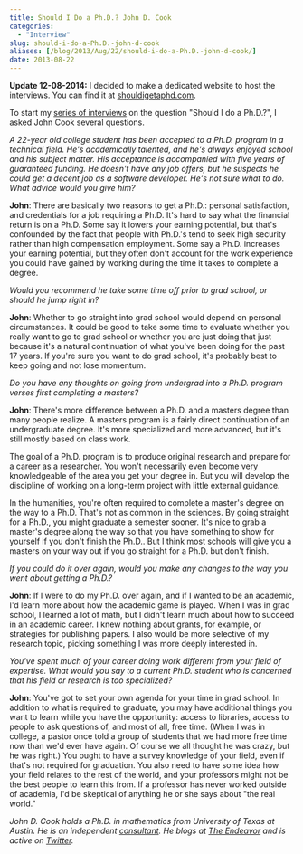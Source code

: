 ```yaml
---
title: Should I Do a Ph.D.? John D. Cook
categories:
  - "Interview"
slug: should-i-do-a-Ph.D.-john-d-cook
aliases: [/blog/2013/Aug/22/should-i-do-a-Ph.D.-john-d-cook/]
date: 2013-08-22
---
```


__Update 12-08-2014:__ I decided to make a dedicated website to host the interviews. You can find it at [shouldigetaphd.com](http://shouldigetaphd.com/).

To start my [series of interviews](http://stiglerdiet.com/category/should-i-do-a-phd.html) on the question "Should I do a Ph.D.?", I asked John Cook several questions.

_A 22-year old college student has been accepted to a Ph.D. program in a technical field. He's academically talented, and he's always enjoyed school and his subject matter. His acceptance is accompanied with five years of guaranteed funding. He doesn't have any job offers, but he suspects he could get a decent job as a software developer. He's not sure what to do. What advice would you give him?_

__John__: There are basically two reasons to get a Ph.D.: personal satisfaction, and credentials for a job requiring a Ph.D. It's hard to say what the financial return is on a Ph.D. Some say it lowers your earning potential, but that's confounded by the fact that people with Ph.D.'s tend to seek high security rather than high compensation employment. Some say a Ph.D. increases your earning potential, but they often don't account for the work experience you could have gained by working during the time it takes to complete a degree.

_Would you recommend he take some time off prior to grad school, or should he jump right in?_

__John__: Whether to go straight into grad school would depend on personal circumstances. It could be good to take some time to evaluate whether you really want to go to grad school or whether you are just doing that just because it's a natural continuation of what you've been doing for the past 17 years. If you're sure you want to do grad school, it's probably best to keep going and not lose momentum.

_Do you have any thoughts on going from undergrad into a Ph.D. program verses first completing a masters?_

__John__: There's more difference between a Ph.D. and a masters degree than many people realize. A masters program is a fairly direct continuation of an undergraduate degree. It's more specialized and more advanced, but it's still mostly based on class work.

The goal of a Ph.D. program is to produce original research and prepare for a career as a researcher. You won't necessarily even become very knowledgeable of the area you get your degree in. But you will develop the discipline of working on a long-term project with little external guidance.

In the humanities, you're often required to complete a master's degree on the way to a Ph.D. That's not as common in the sciences. By going straight for a Ph.D., you might graduate a semester sooner. It's nice to grab a master's degree along the way so that you have something to show for yourself if you don't finish the Ph.D.. But I think most schools will give you a masters on your way out if you go straight for a Ph.D. but don't finish.

_If you could do it over again, would you make any changes to the way you went about getting a Ph.D.?_

__John__: If I were to do my Ph.D. over again, and if I wanted to be an academic, I'd learn more about how the academic game is played. When I was in grad school, I learned a lot of math, but I didn't learn much about how to succeed in an academic career. I knew nothing about grants, for example, or strategies for publishing papers. I also would be more selective of my research topic, picking something I was more deeply interested in.

_You've spent much of your career doing work different from your field of expertise. What would you say to a current Ph.D. student who is concerned that his field or research is too specialized?_

__John__: You've got to set your own agenda for your time in grad school. In addition to what is required to graduate, you may have additional things you want to learn while you have the opportunity: access to libraries, access to people to ask questions of, and most of all, free time. (When I was in college, a pastor once told a group of students that we had more free time now than we'd ever have again. Of course we all thought he was crazy, but he was right.) You ought to have a survey knowledge of your field, even if that's not required for graduation. You also need to have some idea how your field relates to the rest of the world, and your professors might not be the best people to learn this from. If a professor has never worked outside of academia, I'd be skeptical of anything he or she says about "the real world."

_John D. Cook holds a Ph.D. in mathematics from University of Texas at Austin. He is an independent [consultant](http://www.johndcook.com/blog/bayesian-consulting/). He blogs at [The Endeavor](http://www.johndcook.com/blog/) and is active on [Twitter](https://twitter.com/johndcook)._
